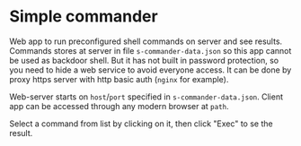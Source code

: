 # Simple commander

Web app to run preconfigured shell commands on server and see results.
Commands stores at server in file `s-commander-data.json` so this
app cannot be used as backdoor shell.
But it has not built in password protection, so you need to
hide a web service to avoid everyone access.
It can be done by proxy https server with http basic auth (`nginx` for example).


Web-server starts on `host`/`port` specified in `s-commander-data.json`.
Client app can be accessed through any modern browser at `path`.

Select a command from list by clicking on it, then click "Exec" to se the result.
